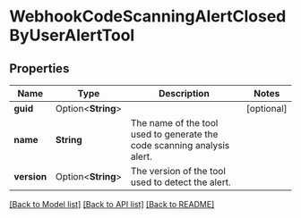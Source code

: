 # WebhookCodeScanningAlertClosedByUserAlertTool

## Properties

Name | Type | Description | Notes
------------ | ------------- | ------------- | -------------
**guid** | Option<**String**> |  | [optional]
**name** | **String** | The name of the tool used to generate the code scanning analysis alert. | 
**version** | Option<**String**> | The version of the tool used to detect the alert. | 

[[Back to Model list]](../README.md#documentation-for-models) [[Back to API list]](../README.md#documentation-for-api-endpoints) [[Back to README]](../README.md)


